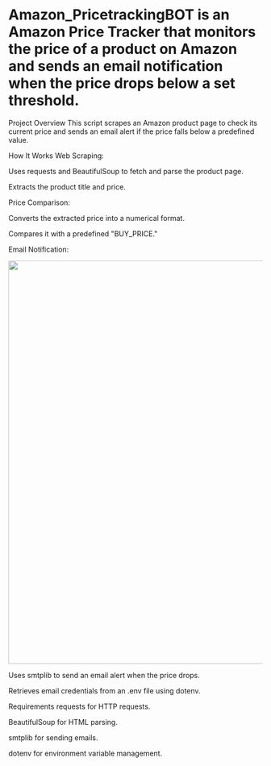 # Amazon_PricetrackingBOT is an Amazon Price Tracker that monitors the price of a product on Amazon and sends an email notification when the price drops below a set threshold.

Project Overview
This script scrapes an Amazon product page to check its current price and sends an email alert if the price falls below a predefined value.

How It Works
Web Scraping:

Uses requests and BeautifulSoup to fetch and parse the product page.

Extracts the product title and price.

Price Comparison:

Converts the extracted price into a numerical format.

Compares it with a predefined "BUY_PRICE."

Email Notification:


<img src ="https://github.com/user-attachments/assets/ad65e0f1-6f76-49cb-80f8-0db9aefa2af6" width ="800">

Uses smtplib to send an email alert when the price drops.

Retrieves email credentials from an .env file using dotenv.

Requirements
requests for HTTP requests.

BeautifulSoup for HTML parsing.

smtplib for sending emails.

dotenv for environment variable management.
